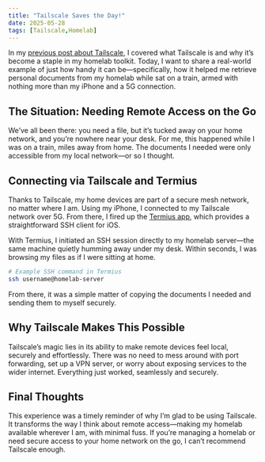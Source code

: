 ```yaml
---
title: "Tailscale Saves the Day!"
date: 2025-05-28
tags: [Tailscale,Homelab]
---
```


In my [previous post about Tailscale](https://blog.autonate.dev/posts/tailscale-homelab/), I covered what Tailscale is and why it’s become a staple in my homelab toolkit. Today, I want to share a real-world example of just how handy it can be—specifically, how it helped me retrieve personal documents from my homelab while sat on a train, armed with nothing more than my iPhone and a 5G connection.

## The Situation: Needing Remote Access on the Go

We’ve all been there: you need a file, but it’s tucked away on your home network, and you’re nowhere near your desk. For me, this happened while I was on a train, miles away from home. The documents I needed were only accessible from my local network—or so I thought.

## Connecting via Tailscale and Termius

Thanks to Tailscale, my home devices are part of a secure mesh network, no matter where I am. Using my iPhone, I connected to my Tailscale network over 5G. From there, I fired up the [Termius app](https://termius.com), which provides a straightforward SSH client for iOS.

With Termius, I initiated an SSH session directly to my homelab server—the same machine quietly humming away under my desk. Within seconds, I was browsing my files as if I were sitting at home.

```bash
# Example SSH command in Termius
ssh username@homelab-server
```

From there, it was a simple matter of copying the documents I needed and sending them to myself securely.

## Why Tailscale Makes This Possible

Tailscale’s magic lies in its ability to make remote devices feel local, securely and effortlessly. There was no need to mess around with port forwarding, set up a VPN server, or worry about exposing services to the wider internet. Everything just worked, seamlessly and securely.

## Final Thoughts

This experience was a timely reminder of why I’m glad to be using Tailscale. It transforms the way I think about remote access—making my homelab available wherever I am, with minimal fuss. If you’re managing a homelab or need secure access to your home network on the go, I can’t recommend Tailscale enough.
